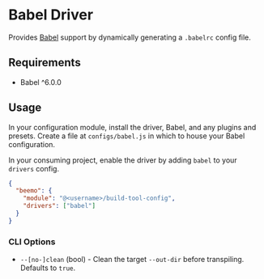 # Babel Driver

Provides [Babel](https://github.com/babel/babel) support by dynamically generating a
`.babelrc` config file.

## Requirements

* Babel ^6.0.0

## Usage

In your configuration module, install the driver, Babel, and any plugins and presets. Create a file
at `configs/babel.js` in which to house your Babel configuration.

In your consuming project, enable the driver by adding `babel` to your `drivers` config.

```json
{
  "beemo": {
    "module": "@<username>/build-tool-config",
    "drivers": ["babel"]
  }
}
```

### CLI Options

* `--[no-]clean` (bool) - Clean the target `--out-dir` before transpiling. Defaults to `true`.
